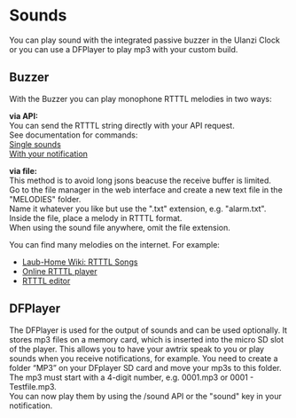 # Sounds

You can play sound with the integrated passive buzzer in the Ulanzi Clock or you can use a DFPlayer to play mp3 with your custom build.

## Buzzer
With the Buzzer you can play monophone RTTTL melodies in two ways:
  
**via API:**  
You can send the RTTTL string directly with your API request.  
See documentation for commands:  
[Single sounds](https://blueforcer.github.io/awtrix3/#/api?id=sound-playback)  
[With your notification](https://blueforcer.github.io/awtrix3/#/api?id=json-properties)  
  
**via file:**  
This method is to avoid long jsons beacuse the receive buffer is limited.  
Go to the file manager in the web interface and create a new text file in the "MELODIES" folder.  
Name it whatever you like but use the ".txt" extension, e.g. "alarm.txt". Inside the file, place a melody in RTTTL format.  
When using the sound file anywhere, omit the file extension.  
  
You can find many melodies on the internet. For example:
* [Laub-Home Wiki: RTTTL Songs](https://www.laub-home.de/wiki/RTTTL_Songs)
* [Online RTTTL player](https://adamonsoon.github.io/rtttl-play/)
* [RTTTL editor](https://corax89.github.io/esp8266Game/soundEditor.html)

## DFPlayer

The DFPlayer is used for the output of sounds and can be used optionally. It stores mp3 files on a memory card, which is inserted into the micro SD slot of the player. This allows you to have your awtrix speak to you or play sounds when you receive notifications, for example.
You need to create a folder “MP3” on your DFplayer SD card and move your mp3s to this folder. The mp3 must start with a 4-digit number, e.g. 0001.mp3 or 0001 - Testfile.mp3.  
You can now play them by using the /sound API or the "sound" key in your notification.

